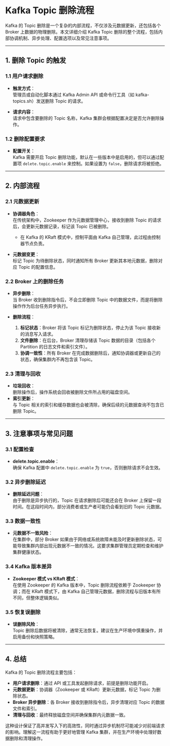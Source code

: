 # Kafka Topic 删除流程

Kafka 的 Topic 删除是一个复杂的内部流程，不仅涉及元数据更新，还包括各个 Broker 上数据的物理删除。本文详细介绍 Kafka Topic 删除的整个流程，包括内部协调机制、异步处理、配置选项以及常见注意事项。

---

## 1. 删除 Topic 的触发

### 1.1 用户请求删除
- **触发方式**：  
  管理员或自动化脚本通过 Kafka Admin API 或命令行工具（如 kafka-topics.sh）发送删除 Topic 的请求。

- **请求内容**：  
  请求中包含要删除的 Topic 名称，Kafka 集群会根据配置决定是否允许删除操作。

### 1.2 删除配置要求
- **配置开关**：  
  Kafka 需要开启 Topic 删除功能，默认在一些版本中是启用的，但可以通过配置项 `delete.topic.enable` 来控制。如果设置为 `false`，删除请求将被拒绝。

---

## 2. 内部流程

### 2.1 元数据更新
- **协调器角色**：  
  在传统架构中，Zookeeper 作为元数据管理中心，接收到删除 Topic 的请求后，会更新元数据记录，标记该 Topic 已被删除。
    - 在 Kafka 的 KRaft 模式中，控制平面由 Kafka 自己管理，此过程由控制器节点负责。

- **元数据变更**：  
  标记 Topic 为待删除状态，同时通知所有 Broker 更新其本地元数据，删除对应 Topic 的配置信息。

### 2.2 Broker 上的删除任务
- **异步删除**：  
  当 Broker 收到删除指令后，不会立即删除 Topic 中的数据文件，而是将删除操作作为后台任务异步执行。

- **删除流程**：
    1. **标记状态**：Broker 将该 Topic 标记为删除状态，停止为该 Topic 接收新的消息写入请求。
    2. **文件删除**：在后台，Broker 清理存储该 Topic 数据的目录（包括各个 Partition 的日志文件和索引文件）。
    3. **协调一致性**：所有 Broker 在完成数据删除后，通知协调器或更新自己的状态，确保集群内不再包含该 Topic。

### 2.3 清理与回收
- **垃圾回收**：  
  删除操作后，操作系统会回收被删除文件所占用的磁盘空间。
- **索引更新**：  
  与 Topic 相关的索引和缓存数据也会被清除，确保后续的元数据查询不包含已删除 Topic。

---

## 3. 注意事项与常见问题

### 3.1 配置检查
- **delete.topic.enable**：  
  确保 Kafka 配置中 `delete.topic.enable` 为 `true`，否则删除请求不会生效。

### 3.2 异步删除延迟
- **删除延迟问题**：  
  由于删除是异步执行的，Topic 在请求删除后可能还会在 Broker 上保留一段时间。在这段时间内，部分消费者或生产者可能仍会看到旧的 Topic 元数据。

### 3.3 数据一致性
- **元数据不一致风险**：  
  在集群中，部分 Broker 如果由于网络或系统故障未能及时更新删除状态，可能导致集群内部出现元数据不一致的情况。这要求集群管理员定期检查和维护集群健康状态。

### 3.4 Kafka 版本差异
- **Zookeeper 模式 vs KRaft 模式**：  
  在使用 Zookeeper 的 Kafka 版本中，Topic 删除流程依赖于 Zookeeper 协调；而在 KRaft 模式下，由 Kafka 自己管理元数据，删除流程与旧版本有所不同，但整体逻辑类似。

### 3.5 恢复误删除
- **误删除风险**：  
  Topic 删除后数据将被清除，通常无法恢复。建议在生产环境中慎重操作，并启用备份和快照策略。

---

## 4. 总结

Kafka 的 Topic 删除流程主要包括：
- **用户请求删除**：通过 API 或工具发起删除请求，前提是删除功能开启。
- **元数据更新**：协调器（Zookeeper 或 KRaft）更新元数据，标记 Topic 为删除状态。
- **Broker 异步删除**：各 Broker 接收到删除指令后，异步清理对应 Topic 的数据文件和索引。
- **清理与回收**：最终释放磁盘空间并确保集群内元数据一致。

这种设计保证了高并发写入下的高效性，同时通过异步机制尽可能减少对前端请求的影响。理解这一流程有助于更好地管理 Kafka 集群，并在生产环境中处理好数据删除和清理操作。